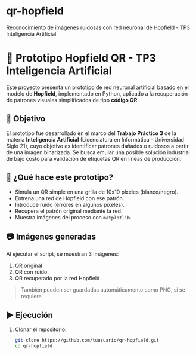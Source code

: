 # qr-hopfield
Reconocimiento de imágenes ruidosas con red neuronal de Hopfield - TP3 Inteligencia Artificial
# 🧠 Prototipo Hopfield QR - TP3 Inteligencia Artificial

Este proyecto presenta un prototipo de red neuronal artificial basado en el modelo de **Hopfield**, implementado en Python, aplicado a la recuperación de patrones visuales simplificados de tipo **código QR**.

## 🎯 Objetivo

El prototipo fue desarrollado en el marco del **Trabajo Práctico 3** de la materia **Inteligencia Artificial** (Licenciatura en Informática - Universidad Siglo 21), cuyo objetivo es identificar patrones dañados o ruidosos a partir de una imagen binarizada. Se busca emular una posible solución industrial de bajo costo para validación de etiquetas QR en líneas de producción.

## 🧪 ¿Qué hace este prototipo?

- Simula un QR simple en una grilla de 10x10 píxeles (blanco/negro).
- Entrena una red de Hopfield con ese patrón.
- Introduce ruido (errores en algunos píxeles).
- Recupera el patrón original mediante la red.
- Muestra imágenes del proceso con `matplotlib`.

## 📷 Imágenes generadas

Al ejecutar el script, se muestran 3 imágenes:
1. QR original
2. QR con ruido
3. QR recuperado por la red Hopfield

> También pueden ser guardadas automáticamente como PNG, si se requiere.

## ▶️ Ejecución

1. Clonar el repositorio:
   ```bash
   git clone https://github.com/tuusuario/qr-hopfield.git
   cd qr-hopfield
